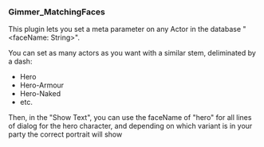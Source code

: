 ### Gimmer_MatchingFaces

This plugin lets you set a meta parameter on any Actor in the database "<faceName: String>".

 You can set as many actors as you want with a similar stem, deliminated by a dash:
* Hero
* Hero-Armour
* Hero-Naked
* etc.

 Then, in the "Show Text", you can use the faceName of "hero" for all lines of dialog for the hero character, and depending on which variant is in your party the correct portrait will show
